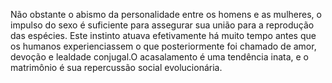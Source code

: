 ﻿Não obstante o abismo da personalidade entre os homens e as mulheres, o impulso do sexo é suficiente para assegurar sua união para a reprodução das espécies.  Este instinto atuava efetivamente há muito tempo antes que os humanos experienciassem o que posteriormente foi chamado de amor, devoção e lealdade conjugal.O acasalamento é uma tendência inata, e o matrimônio é sua repercussão social evolucionária.